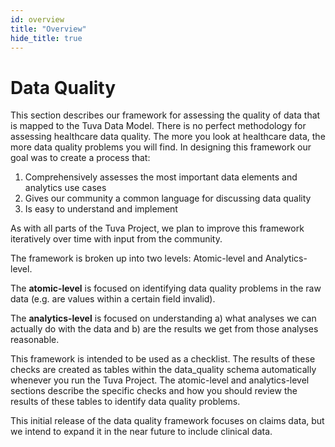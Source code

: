 ```yaml
---
id: overview
title: "Overview"
hide_title: true
---
```


# Data Quality

This section describes our framework for assessing the quality of data that is mapped to the Tuva Data Model.  There is no perfect methodology for assessing healthcare data quality.  The more you look at healthcare data, the more data quality problems you will find.  In designing this framework our goal was to create a process that:

1. Comprehensively assesses the most important data elements and analytics use cases
2. Gives our community a common language for discussing data quality
3. Is easy to understand and implement

As with all parts of the Tuva Project, we plan to improve this framework iteratively over time with input from the community.

The framework is broken up into two levels: Atomic-level and Analytics-level.  

The **atomic-level** is focused on identifying data quality problems in the raw data (e.g. are values within a certain field invalid).  

The **analytics-level** is focused on understanding a) what analyses we can actually do with the data and b) are the results we get from those analyses reasonable.  

This framework is intended to be used as a checklist.  The results of these checks are created as tables within the data_quality schema automatically whenever you run the Tuva Project.  The atomic-level and analytics-level sections describe the specific checks and how you should review the results of these tables to identify data quality problems.

This initial release of the data quality framework focuses on claims data, but we intend to expand it in the near future to include clinical data.